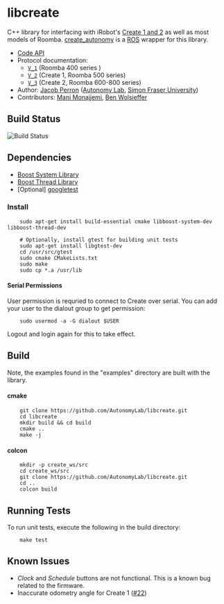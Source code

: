 # libcreate #

C++ library for interfacing with iRobot's [Create 1 and 2](http://www.irobot.com/About-iRobot/STEM/Create-2.aspx) as well as most models of Roomba. [create_autonomy](http://wiki.ros.org/create_autonomy) is a [ROS](http://www.ros.org/) wrapper for this library.

* [Code API](http://docs.ros.org/kinetic/api/libcreate/html/index.html)
* Protocol documentation:
  - [`V_1`](http://www.ecsl.cs.sunysb.edu/mint/Roomba_SCI_Spec_Manual.pdf) (Roomba 400 series )
  - [`V_2`](http://www.irobot.com/filelibrary/pdfs/hrd/create/Create%20Open%20Interface_v2.pdf) (Create 1, Roomba 500 series)
  - [`V_3`](https://cdn-shop.adafruit.com/datasheets/create_2_Open_Interface_Spec.pdf) (Create 2, Roomba 600-800 series)
* Author: [Jacob Perron](http://jacobperron.ca) ([Autonomy Lab](http://autonomylab.org), [Simon Fraser University](http://www.sfu.ca))
* Contributors: [Mani Monajjemi](http:mani.im), [Ben Wolsieffer](https://github.com/lopsided98)

## Build Status ##

![Build Status](https://api.travis-ci.org/AutonomyLab/libcreate.svg?branch=master)

## Dependencies ##

* [Boost System Library](http://www.boost.org/doc/libs/1_59_0/libs/system/doc/index.html)
* [Boost Thread Library](http://www.boost.org/doc/libs/1_59_0/doc/html/thread.html)
* [Optional] [googletest](https://github.com/google/googletest)

### Install ###

        sudo apt-get install build-essential cmake libboost-system-dev libboost-thread-dev

        # Optionally, install gtest for building unit tests
        sudo apt-get install libgtest-dev
        cd /usr/src/gtest
        sudo cmake CMakeLists.txt
        sudo make
        sudo cp *.a /usr/lib

#### Serial Permissions ####

User permission is requried to connect to Create over serial. You can add your user to the dialout group to get permission:

        sudo usermod -a -G dialout $USER

Logout and login again for this to take effect.

## Build ##

Note, the examples found in the "examples" directory are built with the library.

#### cmake ####

        git clone https://github.com/AutonomyLab/libcreate.git
        cd libcreate
        mkdir build && cd build
        cmake ..
        make -j

#### colcon ####

        mkdir -p create_ws/src
        cd create_ws/src
        git clone https://github.com/AutonomyLab/libcreate.git
        cd ..
        colcon build

## Running Tests ##

To run unit tests, execute the following in the build directory:

        make test

## Known Issues ##

* _Clock_ and _Schedule_ buttons are not functional. This is a known bug related to the firmware.
* Inaccurate odometry angle for Create 1 ([#22](https://github.com/AutonomyLab/libcreate/issues/22))
